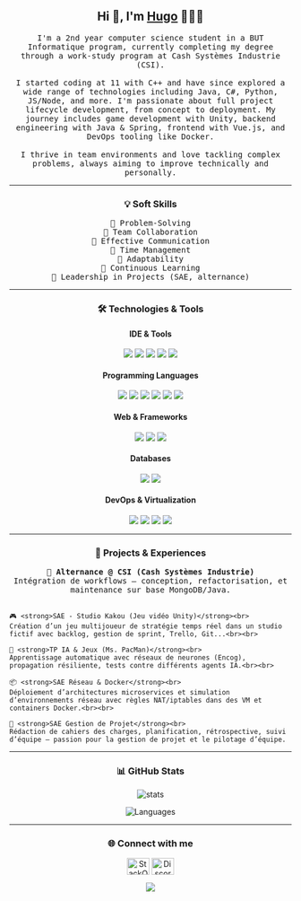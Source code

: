 <h2 align='center'> Hi 👋, I'm <a href="https://github.com/Hc-Sky">Hugo</a> 🧑🏻‍💻</h2>

<p align="center">
  <samp>
    I'm a 2nd year computer science student in a BUT Informatique program, currently completing my degree through a work-study program at Cash Systèmes Industrie (CSI). <br><br>
    I started coding at 11 with C++ and have since explored a wide range of technologies including Java, C#, Python, JS/Node, and more. I'm passionate about full project lifecycle development, from concept to deployment. My journey includes game development with Unity, backend engineering with Java & Spring, frontend with Vue.js, and DevOps tooling like Docker. <br><br>
    I thrive in team environments and love tackling complex problems, always aiming to improve technically and personally.
  </samp>
</p>

<hr>

<h3 align="center">💡 Soft Skills</h3>
<p align="center">
  <samp>
    🔹 Problem-Solving<br>
    🔹 Team Collaboration<br>
    🔹 Effective Communication<br>
    🔹 Time Management<br>
    🔹 Adaptability<br>
    🔹 Continuous Learning<br>
    🔹 Leadership in Projects (SAE, alternance)
  </samp>
</p>

<hr>

<h3 align="center">🛠️ Technologies & Tools</h3>

<h4 align="center">IDE & Tools</h4>
<p align="center"> 
  <img src="https://img.shields.io/badge/IntelliJIDEA-000000.svg?style=for-the-badge&logo=intellij-idea&logoColor=white" />
  <img src="https://img.shields.io/badge/WebStorm-000000.svg?style=for-the-badge&logo=webstorm&logoColor=white" />
  <img src="https://img.shields.io/badge/Rider-000000.svg?style=for-the-badge&logo=webstorm&logoColor=white" />
  <img src="https://img.shields.io/badge/PyCharm-000000.svg?style=for-the-badge&logo=webstorm&logoColor=white" />
  <img src="https://img.shields.io/badge/VSCode-007ACC?style=for-the-badge&logo=visual-studio-code&logoColor=white" />
</p>

<h4 align="center">Programming Languages</h4>
<p align="center"> 
  <img src="https://img.shields.io/badge/Java-ED8B00?style=for-the-badge&logo=openjdk&logoColor=white" />
  <img src="https://img.shields.io/badge/C%23-239120?style=for-the-badge&logo=c-sharp&logoColor=white" />
  <img src="https://img.shields.io/badge/Python-3776AB?style=for-the-badge&logo=python&logoColor=white" />
  <img src="https://img.shields.io/badge/JavaScript-F7DF1E?style=for-the-badge&logo=javascript&logoColor=black" />
  <img src="https://img.shields.io/badge/TypeScript-3178C6?style=for-the-badge&logo=typescript&logoColor=white" />
  <img src="https://img.shields.io/badge/C++-00599C?style=for-the-badge&logo=c%2B%2B&logoColor=white" />
</p>

<h4 align="center">Web & Frameworks</h4>
<p align="center"> 
  <img src="https://img.shields.io/badge/Vue.js-42b883?style=for-the-badge&logo=vue.js&logoColor=white" />
  <img src="https://img.shields.io/badge/Express.js-404D59?style=for-the-badge&logo=express&logoColor=white" />
  <img src="https://img.shields.io/badge/Spring-6DB33F?style=for-the-badge&logo=spring&logoColor=white" />
</p>

<h4 align="center">Databases</h4>
<p align="center"> 
  <img src="https://img.shields.io/badge/MySQL-005C84?style=for-the-badge&logo=mysql&logoColor=white" />
  <img src="https://img.shields.io/badge/MongoDB-4EA94B?style=for-the-badge&logo=mongodb&logoColor=white" />
</p>

<h4 align="center">DevOps & Virtualization</h4>
<p align="center"> 
  <img src="https://img.shields.io/badge/Docker-2496ED?style=for-the-badge&logo=docker&logoColor=white" />
  <img src="https://img.shields.io/badge/VMware-607078?style=for-the-badge&logo=vmware&logoColor=white" />
  <img src="https://img.shields.io/badge/Linux-FCC624?style=for-the-badge&logo=linux&logoColor=black" />
  <img src="https://img.shields.io/badge/Windows-0078D6?style=for-the-badge&logo=windows&logoColor=white" />
</p>

<hr>

<h3 align="center">📁 Projects & Experiences</h3>

<p align="center">
  <samp>
    🎯 <strong>Alternance @ CSI (Cash Systèmes Industrie)</strong><br>
    Intégration de workflows — conception, refactorisation, et maintenance sur base MongoDB/Java.<br><br>

    🎮 <strong>SAE - Studio Kakou (Jeu vidéo Unity)</strong><br>
    Création d’un jeu multijoueur de stratégie temps réel dans un studio fictif avec backlog, gestion de sprint, Trello, Git...<br><br>

    🧠 <strong>TP IA & Jeux (Ms. PacMan)</strong><br>
    Apprentissage automatique avec réseaux de neurones (Encog), propagation résiliente, tests contre différents agents IA.<br><br>

    📦 <strong>SAE Réseau & Docker</strong><br>
    Déploiement d’architectures microservices et simulation d’environnements réseau avec règles NAT/iptables dans des VM et containers Docker.<br><br>

    📂 <strong>SAE Gestion de Projet</strong><br>
    Rédaction de cahiers des charges, planification, rétrospective, suivi d’équipe — passion pour la gestion de projet et le pilotage d’équipe.
  </samp>
</p>

<hr>

<h3 align="center">📊 GitHub Stats</h3>
<p align="center">
  <img src="https://github-readme-stats.vercel.app/api?username=Hc-Sky&show_icons=true&theme=tokyonight" alt="stats">
</p>
<p align="center">
  <img src="https://github-readme-stats.vercel.app/api/top-langs/?username=Hc-Sky&layout=donut-vertical" alt="Languages">
</p>

<hr>

<h3 align="center">🌐 Connect with me</h3>
<p align="center">
  <a href="https://stackoverflow.com/users/23587940/hc-sky" target="blank"><img align="center" src="https://raw.githubusercontent.com/rahuldkjain/github-profile-readme-generator/master/src/images/icons/Social/stack-overflow.svg" alt="StackOverflow" height="30" width="40" /></a>
  <a href="https://discord.gg/hcsky_" target="blank"><img align="center" src="https://raw.githubusercontent.com/rahuldkjain/github-profile-readme-generator/master/src/images/icons/Social/discord.svg" alt="Discord" height="30" width="40" /></a>
</p>

<p align="center">
  <img src="https://github.com/punitkmryh/punitkmryh/blob/master/wave.svg" />
</p>
